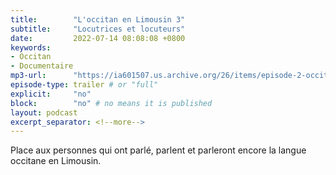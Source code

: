 ```yaml
---
title:        "L'occitan en Limousin 3"
subtitle:     "Locutrices et locuteurs"
date:         2022-07-14 08:08:08 +0800
keywords:
- Occitan
- Documentaire
mp3-url:      "https://ia601507.us.archive.org/26/items/episode-2-occitan-en-limousin/Episode%203%20-%20Locutrices%20et%20locuteurs.mp3"
episode-type: trailer # or "full"
explicit:     "no"
block:        "no" # no means it is published
layout: podcast
excerpt_separator: <!--more-->
---
```


Place aux personnes qui ont parlé, parlent et parleront encore la langue occitane en Limousin.
<!--more-->
